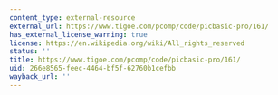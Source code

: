 ```yaml
---
content_type: external-resource
external_url: https://www.tigoe.com/pcomp/code/picbasic-pro/161/
has_external_license_warning: true
license: https://en.wikipedia.org/wiki/All_rights_reserved
status: ''
title: https://www.tigoe.com/pcomp/code/picbasic-pro/161/
uid: 266e8565-feec-4464-bf5f-62760b1cefbb
wayback_url: ''
---
```

